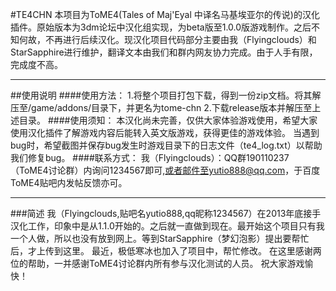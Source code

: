 #TE4CHN
    本项目为ToME4(Tales of Maj'Eyal 中译名马基埃亚尔的传说)的汉化插件。原始版本为3dm论坛中汉化组实现，为beta版至1.0.0版游戏制作。之后不知何故，不再进行后续汉化。现汉化项目代码部分主要由我（Flyingclouds）和StarSapphire进行维护，翻译文本由我们和群内网友协力完成。由于人手有限，完成度不高。
***
##使用说明
####使用方法：
1.将整个项目打包下载，得到一份zip文档。将其解压至/game/addons/目录下，并更名为tome-chn
2.下载release版本并解压至上述目录。
####使用须知：
本汉化尚未完善，仅供大家体验游戏使用，希望大家使用汉化插件了解游戏内容后能转入英文版游戏，获得更佳的游戏体验。
当遇到bug时，希望截图并保存bug发生时游戏目录下的日志文件（te4_log.txt）以帮助我们修复bug。
####联系方式：
我（Flyingclouds）：QQ群190110237（ToME4讨论群）内询问1234567即可,或者邮件至yutio888@qq.com，于百度ToME4贴吧内发帖反馈亦可。
***
###简述
我（Flyingclouds,贴吧名yutio888,qq昵称1234567）在2013年底接手汉化工作，印象中是从1.1.0开始的。之后就一直做到现在。最开始这个项目只有我一个人做，所以也没有放到网上。等到StarSapphire（梦幻泡影）提出要帮忙后，才上传到这里。
最近，极低寒冰也加入了项目中，帮忙修改。
在这里感谢两位的帮助，一并感谢ToME4讨论群内所有参与汉化测试的人员。
祝大家游戏愉快！